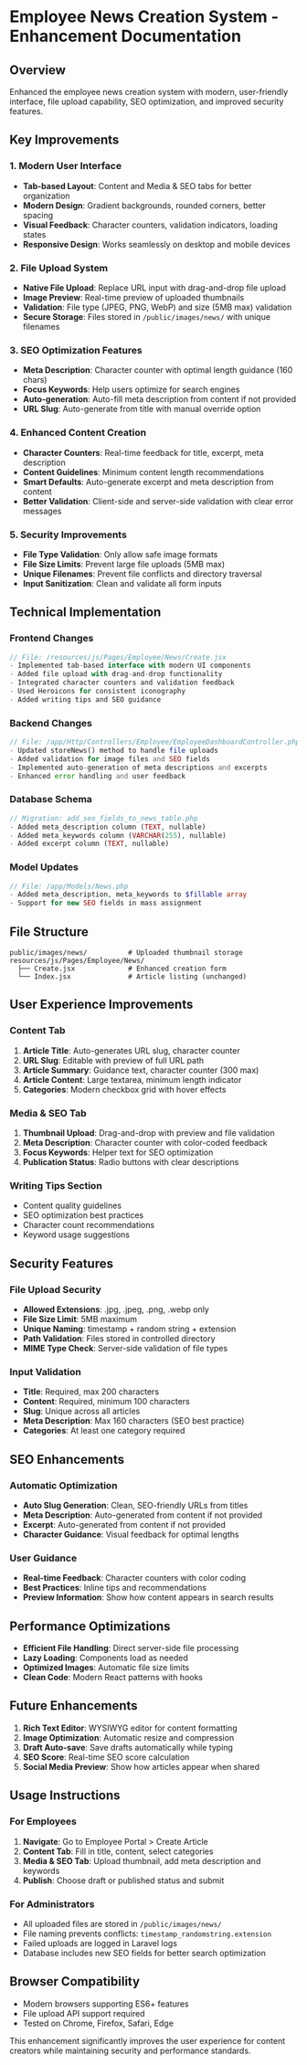 # Employee News Creation System - Enhancement Documentation

## Overview
Enhanced the employee news creation system with modern, user-friendly interface, file upload capability, SEO optimization, and improved security features.

## Key Improvements

### 1. Modern User Interface
- **Tab-based Layout**: Content and Media & SEO tabs for better organization
- **Modern Design**: Gradient backgrounds, rounded corners, better spacing
- **Visual Feedback**: Character counters, validation indicators, loading states
- **Responsive Design**: Works seamlessly on desktop and mobile devices

### 2. File Upload System
- **Native File Upload**: Replace URL input with drag-and-drop file upload
- **Image Preview**: Real-time preview of uploaded thumbnails
- **Validation**: File type (JPEG, PNG, WebP) and size (5MB max) validation
- **Secure Storage**: Files stored in `/public/images/news/` with unique filenames

### 3. SEO Optimization Features
- **Meta Description**: Character counter with optimal length guidance (160 chars)
- **Focus Keywords**: Help users optimize for search engines
- **Auto-generation**: Auto-fill meta description from content if not provided
- **URL Slug**: Auto-generate from title with manual override option

### 4. Enhanced Content Creation
- **Character Counters**: Real-time feedback for title, excerpt, meta description
- **Content Guidelines**: Minimum content length recommendations
- **Smart Defaults**: Auto-generate excerpt and meta description from content
- **Better Validation**: Client-side and server-side validation with clear error messages

### 5. Security Improvements
- **File Type Validation**: Only allow safe image formats
- **File Size Limits**: Prevent large file uploads (5MB max)
- **Unique Filenames**: Prevent file conflicts and directory traversal
- **Input Sanitization**: Clean and validate all form inputs

## Technical Implementation

### Frontend Changes
```jsx
// File: /resources/js/Pages/Employee/News/Create.jsx
- Implemented tab-based interface with modern UI components
- Added file upload with drag-and-drop functionality
- Integrated character counters and validation feedback
- Used Heroicons for consistent iconography
- Added writing tips and SEO guidance
```

### Backend Changes
```php
// File: /app/Http/Controllers/Employee/EmployeeDashboardController.php
- Updated storeNews() method to handle file uploads
- Added validation for image files and SEO fields
- Implemented auto-generation of meta descriptions and excerpts
- Enhanced error handling and user feedback
```

### Database Schema
```php
// Migration: add_seo_fields_to_news_table.php
- Added meta_description column (TEXT, nullable)
- Added meta_keywords column (VARCHAR(255), nullable)  
- Added excerpt column (TEXT, nullable)
```

### Model Updates
```php
// File: /app/Models/News.php
- Added meta_description, meta_keywords to $fillable array
- Support for new SEO fields in mass assignment
```

## File Structure
```
public/images/news/          # Uploaded thumbnail storage
resources/js/Pages/Employee/News/
  ├── Create.jsx             # Enhanced creation form
  └── Index.jsx              # Article listing (unchanged)
```

## User Experience Improvements

### Content Tab
1. **Article Title**: Auto-generates URL slug, character counter
2. **URL Slug**: Editable with preview of full URL path
3. **Article Summary**: Guidance text, character counter (300 max)
4. **Article Content**: Large textarea, minimum length indicator
5. **Categories**: Modern checkbox grid with hover effects

### Media & SEO Tab
1. **Thumbnail Upload**: Drag-and-drop with preview and file validation
2. **Meta Description**: Character counter with color-coded feedback
3. **Focus Keywords**: Helper text for SEO optimization
4. **Publication Status**: Radio buttons with clear descriptions

### Writing Tips Section
- Content quality guidelines
- SEO optimization best practices
- Character count recommendations
- Keyword usage suggestions

## Security Features

### File Upload Security
- **Allowed Extensions**: .jpg, .jpeg, .png, .webp only
- **File Size Limit**: 5MB maximum
- **Unique Naming**: timestamp + random string + extension
- **Path Validation**: Files stored in controlled directory
- **MIME Type Check**: Server-side validation of file types

### Input Validation
- **Title**: Required, max 200 characters
- **Content**: Required, minimum 100 characters
- **Slug**: Unique across all articles
- **Meta Description**: Max 160 characters (SEO best practice)
- **Categories**: At least one category required

## SEO Enhancements

### Automatic Optimization
- **Auto Slug Generation**: Clean, SEO-friendly URLs from titles
- **Meta Description**: Auto-generated from content if not provided
- **Excerpt**: Auto-generated from content if not provided
- **Character Guidance**: Visual feedback for optimal lengths

### User Guidance
- **Real-time Feedback**: Character counters with color coding
- **Best Practices**: Inline tips and recommendations
- **Preview Information**: Show how content appears in search results

## Performance Optimizations
- **Efficient File Handling**: Direct server-side file processing
- **Lazy Loading**: Components load as needed
- **Optimized Images**: Automatic file size limits
- **Clean Code**: Modern React patterns with hooks

## Future Enhancements
1. **Rich Text Editor**: WYSIWYG editor for content formatting
2. **Image Optimization**: Automatic resize and compression
3. **Draft Auto-save**: Save drafts automatically while typing
4. **SEO Score**: Real-time SEO score calculation
5. **Social Media Preview**: Show how articles appear when shared

## Usage Instructions

### For Employees
1. **Navigate**: Go to Employee Portal > Create Article
2. **Content Tab**: Fill in title, content, select categories
3. **Media & SEO Tab**: Upload thumbnail, add meta description and keywords
4. **Publish**: Choose draft or published status and submit

### For Administrators
- All uploaded files are stored in `/public/images/news/`
- File naming prevents conflicts: `timestamp_randomstring.extension`
- Failed uploads are logged in Laravel logs
- Database includes new SEO fields for better search optimization

## Browser Compatibility
- Modern browsers supporting ES6+ features
- File upload API support required
- Tested on Chrome, Firefox, Safari, Edge

This enhancement significantly improves the user experience for content creators while maintaining security and performance standards.

